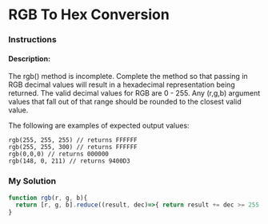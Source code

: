 # RGB To Hex Conversion

### Instructions

#### Description:

The rgb() method is incomplete. Complete the method so that passing in RGB decimal values will result in a hexadecimal representation being returned. The valid decimal values for RGB are 0 - 255. Any (r,g,b) argument values that fall out of that range should be rounded to the closest valid value.

The following are examples of expected output values:

```
rgb(255, 255, 255) // returns FFFFFF
rgb(255, 255, 300) // returns FFFFFF
rgb(0,0,0) // returns 000000
rgb(148, 0, 211) // returns 9400D3
```

### My Solution

```js
function rgb(r, g, b){
  return [r, g, b].reduce((result, dec)=>{ return result += dec >= 255 ? "FF" : dec <= 0 ? "00" : ("0" + dec.toString(16).toUpperCase()).slice(-2); }, "");
}
```
